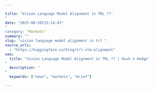 ```yaml
---

title: "Vision Language Model Alignment in TRL ??'"
date: "2025-08-20T15:14:43""
category: "Markets"
summary: ""
slug: "vision language model alignment in trl "
source_urls:
  - "https://huggingface.co/blog/trl-vlm-alignment"
seo:
  title: "Vision Language Model Alignment in TRL ?? | Hash n Hedge'"
  description: ""
  keywords: ["news", "markets", "brief"]

---
```


